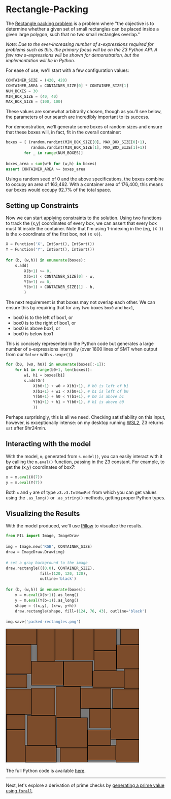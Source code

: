 # Rectangle-Packing

The [Rectangle packing problem](https://en.wikipedia.org/wiki/Rectangle_packing) is a problem where "the objective is to determine whether a given set of small rectangles can be placed inside a given large polygon, such that no two small rectangles overlap."

_Note: Due to the ever-increasing number of s-expressions required for problems such as this, the primary focus will be on the Z3 Python API. A few raw s-expressions will be shown for demonstration, but the implementation will be in Python._

For ease of use, we'll start with a few configuration values:

```python
CONTAINER_SIZE = (420, 420)
CONTAINER_AREA = CONTAINER_SIZE[0] * CONTAINER_SIZE[1]
NUM_BOXES = 30
MIN_BOX_SIZE = (40, 40)
MAX_BOX_SIZE = (100, 100)
```

These values are somewhat arbitrarily chosen, though as you'll see below, the parameters of our search are incredibly important to its success.

For demonstration, we'll generate some boxes of random sizes and ensure that these boxes will, in fact, fit in the overall container:

```python
boxes = [ (random.randint(MIN_BOX_SIZE[0], MAX_BOX_SIZE[0]+1),
           random.randint(MIN_BOX_SIZE[1], MAX_BOX_SIZE[1]+1))
        for _ in range(NUM_BOXES)]

boxes_area = sum(w*h for (w,h) in boxes)
assert CONTAINER_AREA >= boxes_area
```

Using a random seed of 0 and the above specifications, the boxes combine to occupy an area of 163,462. With a container area of 176,400, this means our boxes would occupy 92.7% of the total space.

## Setting up Constraints

Now we can start applying constraints to the solution. Using  two functions to track the (x,y) coordinates of every box, we can assert that every box must fit inside the container. Note that I'm using 1-indexing in the (eg, `(X 1)` is the x-coordinate of the first box, not `(X 0)`).

```python
X = Function('X', IntSort(), IntSort())
Y = Function('Y', IntSort(), IntSort())

for (b, (w,h)) in enumerate(boxes):
    s.add(
        X(b+1) >= 0,
        X(b+1) < CONTAINER_SIZE[0] - w,
        Y(b+1) >= 0,
        Y(b+1) < CONTAINER_SIZE[1] - h,
        )
```

The next requirement is that boxes may not overlap each other. We can ensure this by requiring that for any two boxes `box0` and `box1`,

* box0 is to the left of box1, or
* box0 is to the right of box1, or
* box0 is above box1, or
* box0 is below box1

 This is concisely represented in the Python code but generates a large number of s-expressions internally (over 1800 lines of SMT when output from our `Solver` with `s.sexpr()`):

```python
for (b0, (w0, h0)) in enumerate(boxes[:-1]):
    for b1 in range(b0+1, len(boxes)):
        w1, h1 = boxes[b1]
        s.add(Or(
            X(b0+1) + w0 < X(b1+1), # b0 is left of b1
            X(b1+1) + w1 < X(b0+1), # b1 is left of b0
            Y(b0+1) + h0 < Y(b1+1), # b0 is above b1
            Y(b1+1) + h1 < Y(b0+1), # b1 is above b0
            ))
```

Perhaps surprisingly, this is all we need. Checking satisfiability on this input, however, is exceptionally intense: on my desktop running [WSL2](https://devblogs.microsoft.com/commandline/announcing-wsl-2/), Z3 returns `sat` after 9hr24min.

## Interacting with the model
With the model, `m`, generated from `s.model()`, you can easily interact with it by calling the `m.eval()` function, passing in the Z3 constant. For example, to get the (x,y) coordinates of box7:

```python
x = m.eval(X(7))
y = m.eval(Y(7))
```

Both `x` and `y` are of type `z3.z3.IntNumRef` from which you can get values using the `.as_long()` or `.as_string()` methods, getting proper Python types.

## Visualizing the Results
With the model produced, we'll use [Pillow](https://python-pillow.org/) to visualize the results.

```python
from PIL import Image, ImageDraw

img = Image.new('RGB', CONTAINER_SIZE)
draw = ImageDraw.Draw(img)

# set a gray background to the image
draw.rectangle(((0,0), CONTAINER_SIZE), 
               fill=(120, 120, 120),
               outline='black')

for (b, (w,h)) in enumerate(boxes):
    x = m.eval(X(b+1)).as_long()
    y = m.eval(Y(b+1)).as_long()
    shape = ((x,y), (x+w, y+h))
    draw.rectangle(shape, fill=(124, 76, 43), outline='black')

img.save('packed-rectangles.png')
```

![Packed rectangles visualized](/resources/packed-rectangles.png)

The full Python code is available [here](/08%20rectangle-packing.py).

---

Next, let's explore a derivation of prime checks by [generating a prime value using `forall`](/09%20Forall.md).